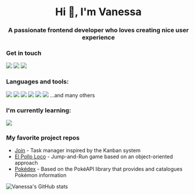 <h1 align="center">Hi 👋, I'm Vanessa</h1>
<h3 align="center">A passionate frontend developer who loves creating nice user experience</h3>


### Get in touch
<a href="mailto:vanessa.wuerdinger@gmx.de"><img src="https://img.shields.io/badge/Mail-D14836?style=for-the-badge&logo=gmail&logoColor=white"></a> <a href="https://www.linkedin.com/in/vanessa-wuerdinger"><img src="https://img.shields.io/badge/LinkedIn-0077B5?style=for-the-badge&logo=linkedin&logoColor=white"></a> <a href="https://vanessa-wuerdinger.de"><img src="https://img.shields.io/badge/portfolio-fffcf3?style=for-the-badge&logoColor=white"></a> 

### Languages and tools:
<img src="https://img.shields.io/badge/JavaScript-F7DF1E?style=for-the-badge&logo=javascript&logoColor=black"> <img src="https://img.shields.io/badge/Angular-d2002f?style=for-the-badge&logo=angular&logoColor=ffffff"> <img src="https://img.shields.io/badge/HTML5-d84924?style=for-the-badge&logo=html5&logoColor=white"> <img src="https://img.shields.io/badge/CSS3-1572B6?style=for-the-badge&logo=css3&logoColor=white"> <img src="https://img.shields.io/badge/SQL-3190c9?style=for-the-badge&logo=microsoftsqlserver&logoColor=white"> <img src="https://img.shields.io/badge/Node.js-43853D?style=for-the-badge&logo=node.js&logoColor=white"> 
...and many others

### I'm currently learning:
<img src="https://img.shields.io/badge/React-61DAFB?style=for-the-badge&logo=react&logoColor=black"> 

### My favorite project repos
* <a href="https://github.com/va104/join">Join</a> - Task manager inspired by the Kanban system
* <a href="https://github.com/va104/el-pollo-loco">El Pollo Loco</a> - Jump-and-Run game based on an object-oriented approach
* <a href="https://github.com/va104/pokedex">Pokédex</a> - Based on the PokéAPI library that provides and catalogues Pokémon information

![Vanessa's GitHub stats](https://github-readme-stats.vercel.app/api?username=va104&show_icons=true&theme=dark)
